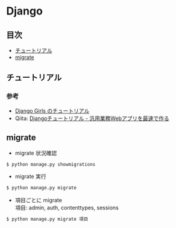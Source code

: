 # Django

## 目次

- [チュートリアル](#tutor)
- [migrate](#migrate)

## <a id="tutor"></a> チュートリアル

### 参考

- [Django Girls のチュートリアル](https://tutorial.djangogirls.org/ja)
- Qiita: [Djangoチュートリアル - 汎用業務Webアプリを最速で作る](https://qiita.com/okoppe8/items/54eb105c9c94c0960f14)

## <a id="migrate"></a> migrate

- migrate 状況確認
```sh
$ python manage.py showmigrations
```
- migrate 実行
```sh
$ python manage.py migrate
```
- 項目ごとに migrate  
項目: admin, auth, contenttypes, sessions
```sh
$ python manage.py migrate 項目
```
